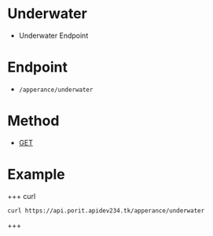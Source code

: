 # Underwater
- Underwater Endpoint

# Endpoint
- `/apperance/underwater` 

# Method
- [GET](https://developer.mozilla.org/en-US/docs/Web/HTTP/Methods/GET)

# Example
+++ curl
``` 
curl https://api.porit.apidev234.tk/apperance/underwater
``` 
+++